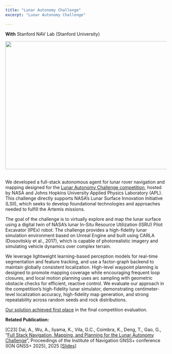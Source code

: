 ```yaml
---
title: "Lunar Autonomy Challenge" 
excerpt: "Lunar Autonomy Challenge" 

---
```

**With** Stanford NAV Lab (Stanford University) <br>

<div style="text-align: center;">
<img src = "https://dl.dropboxusercontent.com/s/ebmiaipar7f29iymh3n2l/lac_overview.png?rlkey=d5flctxlxplcsyajkiti9x8r5&st=eexb0fug&dl=0"
style="height: 400px; width:717px;">
</div>
<br>
<div style="text-align: center;">
</div>

We developed a full-stack autonomous agent for lunar rover navigation and mapping designed for the [Lunar Autonomy Challenge competition](https://lunar-autonomy-challenge.jhuapl.edu/), hosted by NASA and Johns Hopkins University Applied Physics Laboratory (APL). 
This challenge directly supports NASA’s Lunar Surface Innovation Initiative (LSII), which seeks to develop foundational technologies and approaches needed to fulfill the Artemis
missions. 

The goal of the challenge is to virtually explore and map the lunar surface using a digital twin of NASA’s lunar In-Situ Resource Utilization (ISRU) Pilot Excavator (IPEx) robot. 
The challenge provides a high-fidelity lunar simulation environment based on Unreal Engine and built using CARLA (Dosovitskiy et al., 2017), which is capable of photorealistic imagery and
simulating vehicle dynamics over complex terrain. 

We leverage lightweight learning-based perception models for real-time segmentation and feature tracking, and use a factor-graph backend to maintain globally consistent localization. High-level waypoint planning is designed to promote mapping coverage while encouraging
frequent loop closures, and local motion planning uses arc sampling with geometric obstacle checks for efficient, reactive
control. We evaluate our approach in the competition’s high-fidelity lunar simulator, demonstrating centimeter-level localization
accuracy, high-fidelity map generation, and strong repeatability across random seeds and rock distributions. 

[Our solution achieved first place](https://www.nasa.gov/directorates/stmd/top-prize-awarded-in-lunar-autonomy-challenge-to-virtually-map-moons-surface/) in the final competition evaluation.


**Related Publication:** 

[C23] Dai, A., Wu, A., Iiyama, K., Vila, G.C., Coimbra, K., Deng, T., Gao, G., “[Full Stack Navigation, Mapping, and Planning for the Lunar Autonomy Challenge](https://drive.google.com/file/d/1T90LuymHHbPKRx4QeSBnXULjS5RcOBb0/view)”, Proceedings of the Institute of Navigation GNSS+ conference (ION GNSS+ 2025), 2025 [[Slides](https://drive.google.com/file/d/1oiCwl1F3BmPP4-8lYbAemcrtMgLHHbIp/view)]